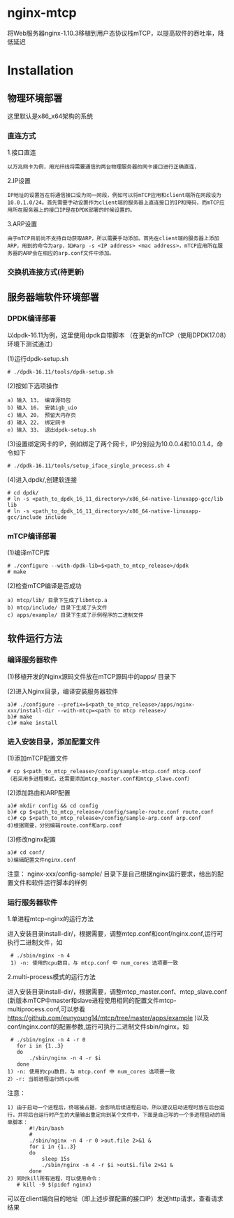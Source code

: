 # nginx-mtcp
将Web服务器nginx-1.10.3移植到用户态协议栈mTCP，以提高软件的吞吐率，降低延迟

# Installation

## 物理环境部署

这里默认是x86_x64架构的系统

### 直连方式

1.接口直连

    以万兆网卡为例，用光纤线将需要通信的两台物理服务器的网卡接口进行正确直连，

2.IP设置

    IP地址的设置旨在将通信接口设为同一网段，例如可以将mTCP应用和client端所在网段设为10.0.1.0/24。首先需要手动设置作为client端的服务器上直连接口的IP和掩码，而mTCP应用所在服务器上的接口IP是在DPDK部署的时候设置的。

3.ARP设置

    由于mTCP目前尚不支持自动获取ARP，所以需要手动添加。首先在client端的服务器上添加ARP，用到的命令为arp，如#arp -s <IP address> <mac address>，mTCP应用所在服务器的ARP会在相应的arp.conf文件中添加。

### 交换机连接方式(待更新)

## 服务器端软件环境部署

### DPDK编译部署

以dpdk-16.11为例，这里使用dpdk自带脚本
（在更新的mTCP（使用DPDK17.08）环境下测试通过）

(1)运行dpdk-setup.sh

    # ./dpdk-16.11/tools/dpdk-setup.sh

(2)按如下选项操作

    a) 输入 13， 编译源码包
    b) 输入 16， 安装igb_uio
    c) 输入 20， 预留大内存页
    d) 输入 22， 绑定网卡
    e) 输入 33， 退出dpdk-setup.sh

(3)设置绑定网卡的IP，例如绑定了两个网卡，IP分别设为10.0.0.4和10.0.1.4，命令如下

    # ./dpdk-16.11/tools/setup_iface_single_process.sh 4

(4)进入dpdk/,创建软连接

    # cd dpdk/
    # ln -s <path_to_dpdk_16_11_directory>/x86_64-native-linuxapp-gcc/lib lib
    # ln -s <path_to_dpdk_16_11_directory>/x86_64-native-linuxapp-gcc/include include

### mTCP编译部署 

(1)编译mTCP库

    # ./configure --with-dpdk-lib=$<path_to_mtcp_release>/dpdk
    # make

(2)检查mTCP编译是否成功

    a) mtcp/lib/ 目录下生成了libmtcp.a 
    b) mtcp/include/ 目录下生成了头文件
    c) apps/example/ 目录下生成了示例程序的二进制文件

## 软件运行方法 

### 编译服务器软件

(1)移植开发的Nginx源码文件放在mTCP源码中的apps/ 目录下

(2)进入Nginx目录，编译安装服务器软件

    a)# ./configure --prefix=$<path_to_mtcp_release>/apps/nginx-xxx/install-dir --with-mtcp=<path to mtcp release>/
    b)# make
    c)# make install

### 进入安装目录，添加配置文件

(1)添加mTCP配置文件

    # cp $<path_to_mtcp_release>/config/sample-mtcp.conf mtcp.conf
    （若采用多进程模式，还需要添加mtcp_master.conf和mtcp_slave.conf）

(2)添加路由和ARP配置

    a)# mkdir config && cd config
    b)# cp $<path_to_mtcp_release>/config/sample-route.conf route.conf
    c)# cp $<path_to_mtcp_release>/config/sample-arp.conf arp.conf
    d)根据需要，分别编辑route.conf和arp.conf

(3)修改nginx配置

    a)# cd conf/
    b)编辑配置文件nginx.conf

  注意：
       nginx-xxx/config-sample/ 目录下是自己根据nginx运行要求，给出的配置文件和软件运行脚本的样例

### 运行服务器软件

1.单进程mtcp-nginx的运行方法

  进入安装目录install-dir/，根据需要，调整mtcp.conf和conf/nginx.conf,运行可执行二进制文件，如

     # ./sbin/nginx -n 4
     1) -n: 使用的cpu数目，与 mtcp.conf 中 num_cores 选项要一致

2.multi-process模式的运行方法

  进入安装目录install-dir/，根据需要，调整mtcp_master.conf、mtcp_slave.conf (新版本mTCP中master和slave进程使用相同的配置文件mtcp-multiprocess.conf,可以参看 https://github.com/eunyoung14/mtcp/tree/master/apps/example )以及conf/nginx.conf的配置参数,运行可执行二进制文件sbin/nginx，如
 
     # ./sbin/nginx -n 4 -r 0 
       for i in {1..3}
       do 
           ./sbin/nginx -n 4 -r $i
       done
    1) -n: 使用的cpu数目，与 mtcp.conf 中 num_cores 选项要一致
    2）-r: 当前进程运行的cpu核

  注意：

    1) 由于启动一个进程后，终端被占据，会影响后续进程启动，所以建议启动进程时放在后台运行，并将后台运行时产生的大量输出重定向到某个文件中，下面是自己写的一个多进程启动的简单脚本：
           #!/bin/bash
           #
           ./sbin/nginx -n 4 -r 0 >out.file 2>&1 &
           for i in {1..3}
           do
               sleep 15s
               ./sbin/nginx -n 4 -r $i >out$i.file 2>&1 &
           done
    2) 同时kill所有进程，可以使用命令：
       # kill -9 $(pidof nginx)

可以在client端向目的地址（即上述步骤配置的接口IP）发送http请求，查看请求结果
